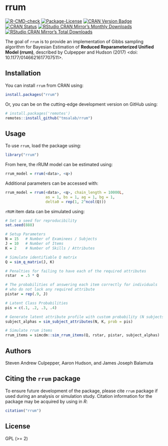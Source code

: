 
<!-- README.md is generated from README.Rmd. Please edit that file -->

# rrum

<!-- badges: start -->

[![R-CMD-check](https://github.com/tmsalab/rrum/actions/workflows/R-CMD-check.yaml/badge.svg)](https://github.com/tmsalab/rrum/actions/workflows/R-CMD-check.yaml)
[![Package-License](https://img.shields.io/badge/license-GPL%20(%3E=2)-brightgreen.svg?style=flat)](https://www.gnu.org/licenses/gpl-2.0.html)
[![CRAN Version
Badge](https://www.r-pkg.org/badges/version/rrum)](https://cran.r-project.org/package=rrum)
[![CRAN
Status](https://badges.cranchecks.info/worst/rrum.svg)](https://cran.r-project.org/web/checks/check_results_rrum.html)
[![RStudio CRAN Mirror’s Monthly
Downloads](https://cranlogs.r-pkg.org/badges/rrum?color=brightgreen)](https://www.r-pkg.org/pkg/rrum)
[![RStudio CRAN Mirror’s Total
Downloads](https://cranlogs.r-pkg.org/badges/grand-total/rrum?color=brightgreen)](https://www.r-pkg.org/pkg/rrum)
<!-- badges: end -->

The goal of `rrum` is to provide an implementation of Gibbs sampling
algorithm for Bayesian Estimation of **Reduced Reparameterized Unified
Model (rrum)**, described by Culpepper and Hudson (2017) \<doi:
10.1177/0146621617707511\>.

## Installation

You can install `rrum` from CRAN using:

``` r
install.packages("rrum")
```

Or, you can be on the cutting-edge development version on GitHub using:

``` r
# install.packages('remotes')
remotes::install_github("tmsalab/rrum")
```

## Usage

To use `rrum`, load the package using:

``` r
library("rrum")
```

From here, the rRUM model can be estimated using:

``` r
rrum_model = rrum(<data>, <q>)
```

Additional parameters can be accessed with:

``` r
rrum_model = rrum(<data>, <q>, chain_length = 10000L,
                  as = 1, bs = 1, ag = 1, bg = 1,
                  delta0 = rep(1, 2^ncol(Q)))
```

`rRUM` item data can be simulated using:

``` r
# Set a seed for reproducibility
set.seed(888)

# Setup Parameters
N = 15   # Number of Examinees / Subjects
J = 10   # Number of Items
K = 2    # Number of Skills / Attributes

# Simulate identifiable Q matrix
Q = sim_q_matrix(J, K)

# Penalties for failing to have each of the required attributes
rstar  = .5 * Q

# The probabilities of answering each item correctly for individuals 
# who do not lack any required attribute
pistar = rep(.9, J)

# Latent Class Probabilities
pis = c(.1, .2, .3, .4)

# Generate latent attribute profile with custom probability (N subjects by K skills)
subject_alphas = sim_subject_attributes(N, K, prob = pis)

# Simulate rrum items
rrum_items = simcdm::sim_rrum_items(Q, rstar, pistar, subject_alphas)
```

## Authors

Steven Andrew Culpepper, Aaron Hudson, and James Joseph Balamuta

## Citing the `rrum` package

To ensure future development of the package, please cite `rrum` package
if used during an analysis or simulation study. Citation information for
the package may be acquired by using in *R*:

``` r
citation("rrum")
```

## License

GPL (\>= 2)
